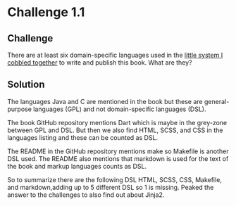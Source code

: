 # Challenge 1.1

## Challenge

There are at least six domain-specific languages used in the [little system I cobbled together](https://github.com/munificent/craftinginterpreters) to write and publish this book. What are they?

## Solution

The languages Java and C are mentioned in the book but these are general-purpose languages (GPL) and not domain-specific languages (DSL).

The book GitHub repository mentions Dart which is maybe in the grey-zone between GPL and DSL. But then we also find HTML, SCSS, and CSS in the languages listing and these can be counted as DSL.

The README in the GitHub repository mentions make so Makefile is another DSL used. The README also mentions that markdown is used for the text of the book and markup languages counts as DSL.

So to summarize there are the following DSL HTML, SCSS, CSS, Makefile, and markdown,adding up to 5 different DSL so 1 is missing. Peaked the answer to the challenges to also find out about Jinja2.

